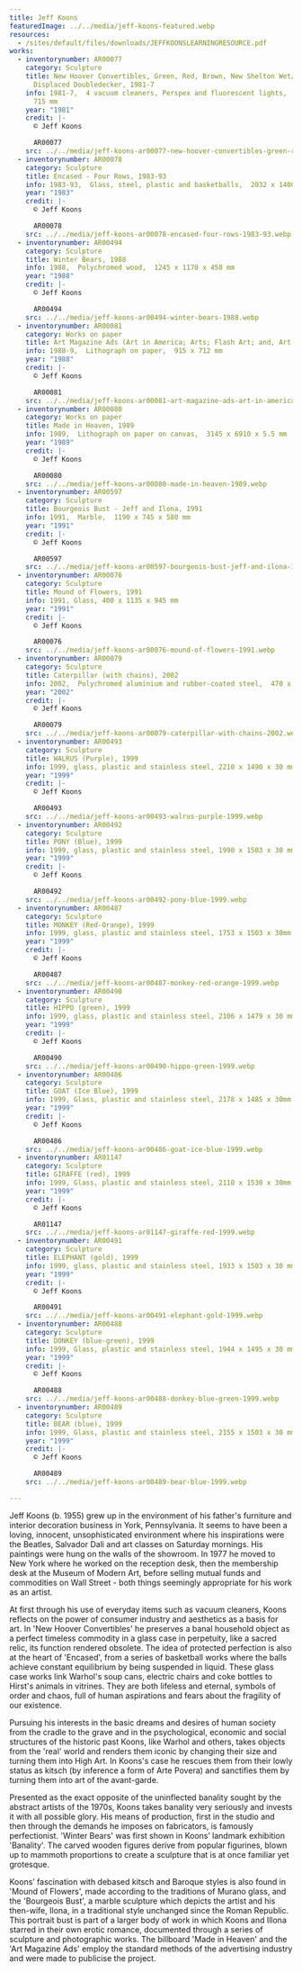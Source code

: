 ```yaml
---
title: Jeff Koons
featuredImage: ../../media/jeff-koons-featured.webp
resources:
  - /sites/default/files/downloads/JEFFKOONSLEARNINGRESOURCE.pdf
works:
  - inventorynumber: AR00077
    category: Sculpture
    title: New Hoover Convertibles, Green, Red, Brown, New Shelton Wet/Dry 10 Gallon
      Displaced Doubledecker, 1981-7
    info: 1981-7,  4 vacuum cleaners, Perspex and fluorescent lights,  2510 x 1370 x
      715 mm
    year: "1981"
    credit: |-
      © Jeff Koons

      AR00077
    src: ../../media/jeff-koons-ar00077-new-hoover-convertibles-green-red-brown-new-shelton-wetdry-10-gallon-displaced-doubledecker-1981-7.webp
  - inventorynumber: AR00078
    category: Sculpture
    title: Encased - Four Rows, 1983-93
    info: 1983-93,  Glass, steel, plastic and basketballs,  2032 x 1400 x 432 mm
    year: "1983"
    credit: |-
      © Jeff Koons

      AR00078
    src: ../../media/jeff-koons-ar00078-encased-four-rows-1983-93.webp
  - inventorynumber: AR00494
    category: Sculpture
    title: Winter Bears, 1988
    info: 1988,  Polychromed wood,  1245 x 1170 x 450 mm
    year: "1988"
    credit: |-
      © Jeff Koons

      AR00494
    src: ../../media/jeff-koons-ar00494-winter-bears-1988.webp
  - inventorynumber: AR00081
    category: Works on paper
    title: Art Magazine Ads (Art in America; Arts; Flash Art; and, Art Forum), 1988-9
    info: 1988-9,  Lithograph on paper,  915 x 712 mm
    year: "1988"
    credit: |-
      © Jeff Koons

      AR00081
    src: ../../media/jeff-koons-ar00081-art-magazine-ads-art-in-america-arts-flash-art-and-art-forum-1988-9.webp
  - inventorynumber: AR00080
    category: Works on paper
    title: Made in Heaven, 1989
    info: 1989,  Lithograph on paper on canvas,  3145 x 6910 x 5.5 mm
    year: "1989"
    credit: |-
      © Jeff Koons

      AR00080
    src: ../../media/jeff-koons-ar00080-made-in-heaven-1989.webp
  - inventorynumber: AR00597
    category: Sculpture
    title: Bourgeois Bust - Jeff and Ilona, 1991
    info: 1991,  Marble,  1190 x 745 x 580 mm
    year: "1991"
    credit: |-
      © Jeff Koons

      AR00597
    src: ../../media/jeff-koons-ar00597-bourgeois-bust-jeff-and-ilona-1991.webp
  - inventorynumber: AR00076
    category: Sculpture
    title: Mound of Flowers, 1991
    info: 1991, Glass, 400 x 1135 x 945 mm
    year: "1991"
    credit: |-
      © Jeff Koons

      AR00076
    src: ../../media/jeff-koons-ar00076-mound-of-flowers-1991.webp
  - inventorynumber: AR00079
    category: Sculpture
    title: Caterpillar (with chains), 2002
    info: 2002,  Polychromed aluminium and rubber-coated steel,  470 x 1945 x 1100 mm
    year: "2002"
    credit: |-
      © Jeff Koons

      AR00079
    src: ../../media/jeff-koons-ar00079-caterpillar-with-chains-2002.webp
  - inventorynumber: AR00493
    category: Sculpture
    title: WALRUS (Purple), 1999
    info: 1999, glass, plastic and stainless steel, 2210 x 1490 x 30 mm
    year: "1999"
    credit: |-
      © Jeff Koons

      AR00493
    src: ../../media/jeff-koons-ar00493-walrus-purple-1999.webp
  - inventorynumber: AR00492
    category: Sculpture
    title: PONY (Blue), 1999
    info: 1999, glass, plastic and stainless steel, 1990 x 1503 x 30 mm
    year: "1999"
    credit: |-
      © Jeff Koons

      AR00492
    src: ../../media/jeff-koons-ar00492-pony-blue-1999.webp
  - inventorynumber: AR00487
    category: Sculpture
    title: MONKEY (Red-Orange), 1999
    info: 1999, glass, plastic and stainless steel, 1753 x 1503 x 30mm
    year: "1999"
    credit: |-
      © Jeff Koons

      AR00487
    src: ../../media/jeff-koons-ar00487-monkey-red-orange-1999.webp
  - inventorynumber: AR00490
    category: Sculpture
    title: HIPPO (green), 1999
    info: 1999, glass, plastic and stainless steel, 2106 x 1479 x 30 mm
    year: "1999"
    credit: |-
      © Jeff Koons

      AR00490
    src: ../../media/jeff-koons-ar00490-hippo-green-1999.webp
  - inventorynumber: AR00486
    category: Sculpture
    title: GOAT (Ice Blue), 1999
    info: 1999, Glass, plastic and stainless steel, 2178 x 1485 x 30mm
    year: "1999"
    credit: |-
      © Jeff Koons

      AR00486
    src: ../../media/jeff-koons-ar00486-goat-ice-blue-1999.webp
  - inventorynumber: AR01147
    category: Sculpture
    title: GIRAFFE (red), 1999
    info: 1999, Glass, plastic and stainless steel, 2110 x 1530 x 30mm
    year: "1999"
    credit: |-
      © Jeff Koons

      AR01147
    src: ../../media/jeff-koons-ar01147-giraffe-red-1999.webp
  - inventorynumber: AR00491
    category: Sculpture
    title: ELEPHANT (gold), 1999
    info: 1999, glass, plastic and stainless steel, 1933 x 1503 x 30 mm
    year: "1999"
    credit: |-
      © Jeff Koons

      AR00491
    src: ../../media/jeff-koons-ar00491-elephant-gold-1999.webp
  - inventorynumber: AR00488
    category: Sculpture
    title: DONKEY (blue-green), 1999
    info: 1999, Glass, plastic and stainless steel, 1944 x 1495 x 30 mm
    year: "1999"
    credit: |-
      ​© Jeff Koons

      AR00488
    src: ../../media/jeff-koons-ar00488-donkey-blue-green-1999.webp
  - inventorynumber: AR00489
    category: Sculpture
    title: BEAR (blue), 1999
    info: 1999, Glass, plastic and stainless steel, 2155 x 1503 x 30 mm
    year: "1999"
    credit: |-
      © Jeff Koons

      AR00489
    src: ../../media/jeff-koons-ar00489-bear-blue-1999.webp

---
```


Jeff Koons (b. 1955) grew up in the environment of his father's furniture and interior decoration business in York, Pennsylvania. It seems to have been a loving, innocent, unsophisticated environment where his inspirations were the Beatles, Salvador Dali and art classes on Saturday mornings. His paintings were hung on the walls of the showroom. In 1977 he moved to New York where he worked on the reception desk, then the membership desk at the Museum of Modern Art, before selling mutual funds and commodities on Wall Street - both things seemingly appropriate for his work as an artist.

At first through his use of everyday items such as vacuum cleaners, Koons reflects on the power of consumer industry and aesthetics as a basis for art. In 'New Hoover Convertibles' he preserves a banal household object as a perfect timeless commodity in a glass case in perpetuity, like a sacred relic, its function rendered obsolete. The idea of protected perfection is also at the heart of 'Encased', from a series of basketball works where the balls achieve constant equilibrium by being suspended in liquid. These glass case works link Warhol's soup cans, electric chairs and coke bottles to Hirst's animals in vitrines. They are both lifeless and eternal, symbols of order and chaos, full of human aspirations and fears about the fragility of our existence.

Pursuing his interests in the basic dreams and desires of human society from the cradle to the grave and in the psychological, economic and social structures of the historic past Koons, like Warhol and others, takes objects from the 'real' world and renders them iconic by changing their size and turning them into High Art. In Koons's case he rescues them from their lowly status as kitsch (by inference a form of Arte Povera) and sanctifies them by turning them into art of the avant-garde.

Presented as the exact opposite of the uninflected banality sought by the abstract artists of the 1970s, Koons takes banality very seriously and invests it with all possible glory. His means of production, first in the studio and then through the demands he imposes on fabricators, is famously perfectionist. 'Winter Bears' was first shown in Koons’ landmark exhibition 'Banality'. The carved wooden figures derive from popular figurines, blown up to mammoth proportions to create a sculpture that is at once familiar yet grotesque.

Koons’ fascination with debased kitsch and Baroque styles is also found in 'Mound of Flowers', made according to the traditions of Murano glass, and the 'Bourgeois Bust', a marble sculpture which depicts the artist and his then-wife, Ilona, in a traditional style unchanged since the Roman Republic. This portrait bust is part of a larger body of work in which Koons and Illona starred in their own erotic romance, documented through a series of sculpture and photographic works. The billboard 'Made in Heaven' and the 'Art Magazine Ads' employ the standard methods of the advertising industry and were made to publicise the project.